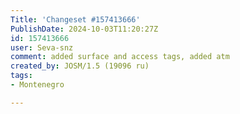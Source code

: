 ```yaml
---
Title: 'Changeset #157413666'
PublishDate: 2024-10-03T11:20:27Z
id: 157413666
user: Seva-snz
comment: added surface and access tags, added atm
created_by: JOSM/1.5 (19096 ru)
tags:
- Montenegro

---
```

